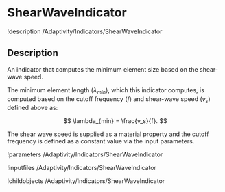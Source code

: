 # ShearWaveIndicator

!description /Adaptivity/Indicators/ShearWaveIndicator

## Description
An indicator that computes the minimum element size based on the shear-wave speed.

The minimum element length ($\lambda_{min}$), which this indicator computes, is computed based on the cutoff
frequency ($f$) and shear-wave speed ($v_s$) defined above as:

$$
\lambda_{min} = \frac{v_s}{f}.
$$

The shear wave speed is supplied as a material property and the cutoff frequency is defined as a constant value
via the input parameters.

!parameters /Adaptivity/Indicators/ShearWaveIndicator

!inputfiles /Adaptivity/Indicators/ShearWaveIndicator

!childobjects /Adaptivity/Indicators/ShearWaveIndicator
